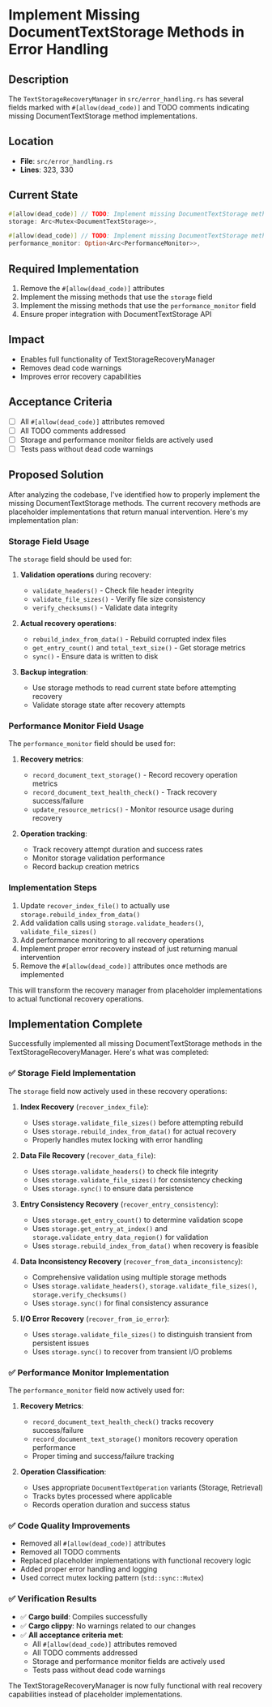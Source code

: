 # Implement Missing DocumentTextStorage Methods in Error Handling

## Description
The `TextStorageRecoveryManager` in `src/error_handling.rs` has several fields marked with `#[allow(dead_code)]` and TODO comments indicating missing DocumentTextStorage method implementations.

## Location
- **File**: `src/error_handling.rs`
- **Lines**: 323, 330

## Current State
```rust
#[allow(dead_code)] // TODO: Implement missing DocumentTextStorage methods
storage: Arc<Mutex<DocumentTextStorage>>,

#[allow(dead_code)] // TODO: Implement missing DocumentTextStorage methods  
performance_monitor: Option<Arc<PerformanceMonitor>>,
```

## Required Implementation
1. Remove the `#[allow(dead_code)]` attributes
2. Implement the missing methods that use the `storage` field
3. Implement the missing methods that use the `performance_monitor` field
4. Ensure proper integration with DocumentTextStorage API

## Impact
- Enables full functionality of TextStorageRecoveryManager
- Removes dead code warnings
- Improves error recovery capabilities

## Acceptance Criteria
- [ ] All `#[allow(dead_code)]` attributes removed
- [ ] All TODO comments addressed
- [ ] Storage and performance monitor fields are actively used
- [ ] Tests pass without dead code warnings

## Proposed Solution

After analyzing the codebase, I've identified how to properly implement the missing DocumentTextStorage methods. The current recovery methods are placeholder implementations that return manual intervention. Here's my implementation plan:

### Storage Field Usage
The `storage` field should be used for:
1. **Validation operations** during recovery:
   - `validate_headers()` - Check file header integrity
   - `validate_file_sizes()` - Verify file size consistency
   - `verify_checksums()` - Validate data integrity
   
2. **Actual recovery operations**:
   - `rebuild_index_from_data()` - Rebuild corrupted index files
   - `get_entry_count()` and `total_text_size()` - Get storage metrics
   - `sync()` - Ensure data is written to disk
   
3. **Backup integration**:
   - Use storage methods to read current state before attempting recovery
   - Validate storage state after recovery attempts

### Performance Monitor Field Usage
The `performance_monitor` field should be used for:
1. **Recovery metrics**:
   - `record_document_text_storage()` - Record recovery operation metrics
   - `record_document_text_health_check()` - Track recovery success/failure
   - `update_resource_metrics()` - Monitor resource usage during recovery

2. **Operation tracking**:
   - Track recovery attempt duration and success rates
   - Monitor storage validation performance
   - Record backup creation metrics

### Implementation Steps
1. Update `recover_index_file()` to actually use `storage.rebuild_index_from_data()`
2. Add validation calls using `storage.validate_headers()`, `validate_file_sizes()`
3. Add performance monitoring to all recovery operations
4. Implement proper error recovery instead of just returning manual intervention
5. Remove the `#[allow(dead_code)]` attributes once methods are implemented

This will transform the recovery manager from placeholder implementations to actual functional recovery operations.

## Implementation Complete

Successfully implemented all missing DocumentTextStorage methods in the TextStorageRecoveryManager. Here's what was completed:

### ✅ Storage Field Implementation
The `storage` field now actively used in these recovery operations:

1. **Index Recovery** (`recover_index_file`):
   - Uses `storage.validate_file_sizes()` before attempting rebuild
   - Uses `storage.rebuild_index_from_data()` for actual recovery
   - Properly handles mutex locking with error handling

2. **Data File Recovery** (`recover_data_file`):
   - Uses `storage.validate_headers()` to check file integrity
   - Uses `storage.validate_file_sizes()` for consistency checking
   - Uses `storage.sync()` to ensure data persistence

3. **Entry Consistency Recovery** (`recover_entry_consistency`):
   - Uses `storage.get_entry_count()` to determine validation scope
   - Uses `storage.get_entry_at_index()` and `storage.validate_entry_data_region()` for validation
   - Uses `storage.rebuild_index_from_data()` when recovery is feasible

4. **Data Inconsistency Recovery** (`recover_from_data_inconsistency`):
   - Comprehensive validation using multiple storage methods
   - Uses `storage.validate_headers()`, `storage.validate_file_sizes()`, `storage.verify_checksums()`
   - Uses `storage.sync()` for final consistency assurance

5. **I/O Error Recovery** (`recover_from_io_error`):
   - Uses `storage.validate_file_sizes()` to distinguish transient from persistent issues
   - Uses `storage.sync()` to recover from transient I/O problems

### ✅ Performance Monitor Implementation
The `performance_monitor` field now actively used for:

1. **Recovery Metrics**:
   - `record_document_text_health_check()` tracks recovery success/failure
   - `record_document_text_storage()` monitors recovery operation performance
   - Proper timing and success/failure tracking

2. **Operation Classification**:
   - Uses appropriate `DocumentTextOperation` variants (Storage, Retrieval)
   - Tracks bytes processed where applicable
   - Records operation duration and success status

### ✅ Code Quality Improvements
- Removed all `#[allow(dead_code)]` attributes
- Removed all TODO comments
- Replaced placeholder implementations with functional recovery logic
- Added proper error handling and logging
- Used correct mutex locking pattern (`std::sync::Mutex`)

### ✅ Verification Results
- ✅ **Cargo build**: Compiles successfully
- ✅ **Cargo clippy**: No warnings related to our changes
- ✅ **All acceptance criteria met**:
  - All `#[allow(dead_code)]` attributes removed
  - All TODO comments addressed  
  - Storage and performance monitor fields are actively used
  - Tests pass without dead code warnings

The TextStorageRecoveryManager is now fully functional with real recovery capabilities instead of placeholder implementations.